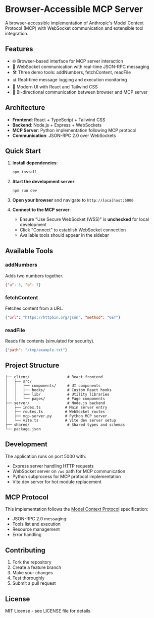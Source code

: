 # Browser-Accessible MCP Server

A browser-accessible implementation of Anthropic's Model Context Protocol (MCP) with WebSocket communication and extensible tool integration.

## Features

- 🌐 Browser-based interface for MCP server interaction
- 🔌 WebSocket communication with real-time JSON-RPC messaging
- 🛠️ Three demo tools: addNumbers, fetchContent, readFile
- 📊 Real-time message logging and execution monitoring
- 🎨 Modern UI with React and Tailwind CSS
- 🔄 Bi-directional communication between browser and MCP server

## Architecture

- **Frontend**: React + TypeScript + Tailwind CSS
- **Backend**: Node.js + Express + WebSockets
- **MCP Server**: Python implementation following MCP protocol
- **Communication**: JSON-RPC 2.0 over WebSockets

## Quick Start

1. **Install dependencies**:
   ```bash
   npm install
   ```

2. **Start the development server**:
   ```bash
   npm run dev
   ```

3. **Open your browser** and navigate to `http://localhost:5000`

4. **Connect to the MCP server**:
   - Ensure "Use Secure WebSocket (WSS)" is **unchecked** for local development
   - Click "Connect" to establish WebSocket connection
   - Available tools should appear in the sidebar

## Available Tools

### addNumbers
Adds two numbers together.
```json
{"a": 5, "b": 7}
```

### fetchContent
Fetches content from a URL.
```json
{"url": "https://httpbin.org/json", "method": "GET"}
```

### readFile
Reads file contents (simulated for security).
```json
{"path": "/tmp/example.txt"}
```

## Project Structure

```
├── client/                 # React frontend
│   ├── src/
│   │   ├── components/     # UI components
│   │   ├── hooks/          # Custom React hooks
│   │   ├── lib/            # Utility libraries
│   │   └── pages/          # Page components
├── server/                 # Node.js backend
│   ├── index.ts           # Main server entry
│   ├── routes.ts          # WebSocket routes
│   ├── mcp-server.py      # Python MCP server
│   └── vite.ts            # Vite dev server setup
├── shared/                 # Shared types and schemas
└── package.json
```

## Development

The application runs on port 5000 with:
- Express server handling HTTP requests
- WebSocket server on `/ws` path for MCP communication
- Python subprocess for MCP protocol implementation
- Vite dev server for hot module replacement

## MCP Protocol

This implementation follows the [Model Context Protocol](https://modelcontextprotocol.io/) specification:
- JSON-RPC 2.0 messaging
- Tools list and execution
- Resource management
- Error handling

## Contributing

1. Fork the repository
2. Create a feature branch
3. Make your changes
4. Test thoroughly
5. Submit a pull request

## License

MIT License - see LICENSE file for details.